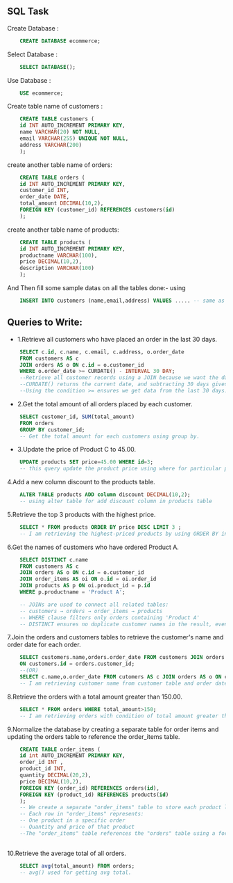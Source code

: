 ## SQL Task 

Create Database :
```sql 
    CREATE DATABASE ecommerce;
```

Select Database :
```sql
    SELECT DATABASE();
```

Use Database :
```sql 
    USE ecommerce; 
```
Create table name of customers :
``` sql
    CREATE TABLE customers (
    id INT AUTO_INCREMENT PRIMARY KEY,
    name VARCHAR(20) NOT NULL,
    email VARCHAR(255) UNIQUE NOT NULL,
    address VARCHAR(200)
    );
```
create another table name of orders:
``` sql 
    CREATE TABLE orders (
    id INT AUTO_INCREMENT PRIMARY KEY,
    customer_id INT,
    order_date DATE,
    total_amount DECIMAL(10,2),
    FOREIGN KEY (customer_id) REFERENCES customers(id)
    );
```
create another table name of products:
``` sql
    CREATE TABLE products (
    id INT AUTO_INCREMENT PRIMARY KEY,
    productname VARCHAR(100),
    price DECIMAL(10,2),
    description VARCHAR(100)
    );
```
And Then fill some sample datas on all the tables done:- using
```sql
    INSERT INTO customers (name,email,address) VALUES ..... -- same as orders and products for insert data 
```

## Queries to Write:

- 1.Retrieve all customers who have placed an order in the last 30 days.
```sql
    SELECT c.id, c.name, c.email, c.address, o.order_date 
    FROM customers AS c
    JOIN orders AS o ON c.id = o.customer_id 
    WHERE o.order_date >= CURDATE() - INTERVAL 30 DAY;
    --Retrieve all customer records using a JOIN because we want the date based on the orders table.
    --CURDATE() returns the current date, and subtracting 30 days gives the date 30 days ago.
    --Using the condition >= ensures we get data from the last 30 days.
```

- 2.Get the total amount of all orders placed by each customer.
```sql
    SELECT customer_id, SUM(total_amount)
    FROM orders
    GROUP BY customer_id;
    -- Get the total amount for each customers using group by.
```

- 3.Update the price of Product C to 45.00.
``` sql 
    UPDATE products SET price=45.00 WHERE id=3; 
    -- this query update the product price using where for particular product update .
```

4.Add a new column discount to the products table.
``` sql
    ALTER TABLE products ADD column discount DECIMAL(10,2);
    -- using alter table for add discount column in products table
```

5.Retrieve the top 3 products with the highest price.
```sql
    SELECT * FROM products ORDER BY price DESC LIMIT 3 ;
    -- I am retrieving the highest-priced products by using ORDER BY in descending order and LIMIT 3 to get only the top 3 products.
```

6.Get the names of customers who have ordered Product A.
```sql
    SELECT DISTINCT c.name
    FROM customers AS c
    JOIN orders AS o ON c.id = o.customer_id
    JOIN order_items AS oi ON o.id = oi.order_id
    JOIN products AS p ON oi.product_id = p.id
    WHERE p.productname = 'Product A';

    -- JOINs are used to connect all related tables:
    -- customers → orders → order_items → products
    -- WHERE clause filters only orders containing 'Product A'
    -- DISTINCT ensures no duplicate customer names in the result, even if a customer ordered it more than once

```

7.Join the orders and customers tables to retrieve the customer's name and order date for each order. 
``` sql 
    SELECT customers.name,orders.order_date FROM customers JOIN orders 
    ON customers.id = orders.customer_id;
    --(OR)
    SELECT c.name,o.order_date FROM cutomers AS c JOIN orders AS o ON c.id = o.customer_id;
    -- I am retrieving customer name from customer table and order date from orders table using join 
```

8.Retrieve the orders with a total amount greater than 150.00.
``` sql
    SELECT * FROM orders WHERE total_amount>150;
    -- I am retrieving orders with condition of total amount greater than 150.00.
```

9.Normalize the database by creating a separate table for order items and updating the orders table to reference the order_items table.
``` sql
    CREATE TABLE order_items (
	id int AUTO_INCREMENT PRIMARY KEY,
    order_id INT ,
    product_id INT,
    quantity DECIMAL(20,2),
    price DECIMAL(10,2),
    FOREIGN KEY (order_id) REFERENCES orders(id),
    FOREIGN KEY (product_id) REFERENCES products(id)
    );
    -- We create a separate "order_items" table to store each product line in an order.
    -- Each row in "order_items" represents: 
    -- One product in a specific order
    -- Quantity and price of that product
    --The "order_items" table references the "orders" table using a foreign key. 
    
```
10.Retrieve the average total of all orders.
``` sql
    SELECT avg(total_amount) FROM orders;
    -- avg() used for getting avg total.
```